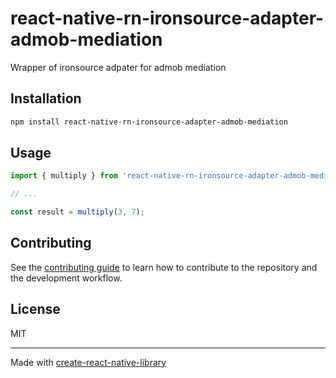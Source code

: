 # react-native-rn-ironsource-adapter-admob-mediation

Wrapper of ironsource adpater for admob mediation

## Installation

```sh
npm install react-native-rn-ironsource-adapter-admob-mediation
```

## Usage


```js
import { multiply } from 'react-native-rn-ironsource-adapter-admob-mediation';

// ...

const result = multiply(3, 7);
```


## Contributing

See the [contributing guide](CONTRIBUTING.md) to learn how to contribute to the repository and the development workflow.

## License

MIT

---

Made with [create-react-native-library](https://github.com/callstack/react-native-builder-bob)
